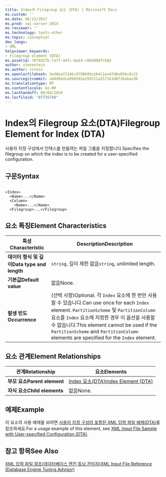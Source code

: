 ```yaml
---
title: Index의 Filegroup 요소 (DTA) | Microsoft Docs
ms.custom: ''
ms.date: 06/13/2017
ms.prod: sql-server-2014
ms.reviewer: ''
ms.technology: tools-other
ms.topic: conceptual
dev_langs:
- XML
helpviewer_keywords:
- Filegroup element [DTA]
ms.assetid: 7078d2fb-fa77-44fc-beb3-c095088fcb85
author: stevestein
ms.author: sstein
ms.openlocfilehash: 5ed8ea723d6c0798b93e16411ee47d6e956c6c22
ms.sourcegitcommit: ad4d92dce894592a259721a1571b1d8736abacdb
ms.translationtype: MT
ms.contentlocale: ko-KR
ms.lasthandoff: 08/04/2020
ms.locfileid: "87735748"
---
```

# <a name="filegroup-element-for-index-dta"></a><span data-ttu-id="34c5a-102">Index의 Filegroup 요소(DTA)</span><span class="sxs-lookup"><span data-stu-id="34c5a-102">Filegroup Element for Index (DTA)</span></span>
  <span data-ttu-id="34c5a-103">사용자 지정 구성에서 인덱스를 만들려는 파일 그룹을 지정합니다.</span><span class="sxs-lookup"><span data-stu-id="34c5a-103">Specifies the filegroup on which the index is to be created for a user-specified configuration.</span></span>  
  
## <a name="syntax"></a><span data-ttu-id="34c5a-104">구문</span><span class="sxs-lookup"><span data-stu-id="34c5a-104">Syntax</span></span>  
  
```  
  
<Index>  
  <Name>...</Name>  
  <Column>  
    <Name>...</Name>  
  <Filegroup>...</Filegroup>  
```  
  
## <a name="element-characteristics"></a><span data-ttu-id="34c5a-105">요소 특징</span><span class="sxs-lookup"><span data-stu-id="34c5a-105">Element Characteristics</span></span>  
  
|<span data-ttu-id="34c5a-106">특성</span><span class="sxs-lookup"><span data-stu-id="34c5a-106">Characteristic</span></span>|<span data-ttu-id="34c5a-107">Description</span><span class="sxs-lookup"><span data-stu-id="34c5a-107">Description</span></span>|  
|--------------------|-----------------|  
|<span data-ttu-id="34c5a-108">**데이터 형식 및 길이**</span><span class="sxs-lookup"><span data-stu-id="34c5a-108">**Data type and length**</span></span>|<span data-ttu-id="34c5a-109">`string`, 길이 제한 없음</span><span class="sxs-lookup"><span data-stu-id="34c5a-109">`string`, unlimited length.</span></span>|  
|<span data-ttu-id="34c5a-110">**기본값**</span><span class="sxs-lookup"><span data-stu-id="34c5a-110">**Default value**</span></span>|<span data-ttu-id="34c5a-111">없음</span><span class="sxs-lookup"><span data-stu-id="34c5a-111">None.</span></span>|  
|<span data-ttu-id="34c5a-112">**발생 빈도**</span><span class="sxs-lookup"><span data-stu-id="34c5a-112">**Occurrence**</span></span>|<span data-ttu-id="34c5a-113">(선택 사항)</span><span class="sxs-lookup"><span data-stu-id="34c5a-113">Optional.</span></span> <span data-ttu-id="34c5a-114">각 `Index` 요소에 한 번만 사용할 수 있습니다.</span><span class="sxs-lookup"><span data-stu-id="34c5a-114">Can use once for each `Index` element.</span></span> <span data-ttu-id="34c5a-115">`PartitionScheme` 및 `PartitionColumn` 요소를 `Index` 요소에 지정한 경우 이 옵션을 사용할 수 없습니다.</span><span class="sxs-lookup"><span data-stu-id="34c5a-115">This element cannot be used if the `PartitionScheme` and `PartitionColumn` elements are specified for the `Index` element.</span></span>|  
  
## <a name="element-relationships"></a><span data-ttu-id="34c5a-116">요소 관계</span><span class="sxs-lookup"><span data-stu-id="34c5a-116">Element Relationships</span></span>  
  
|<span data-ttu-id="34c5a-117">관계</span><span class="sxs-lookup"><span data-stu-id="34c5a-117">Relationship</span></span>|<span data-ttu-id="34c5a-118">요소</span><span class="sxs-lookup"><span data-stu-id="34c5a-118">Elements</span></span>|  
|------------------|--------------|  
|<span data-ttu-id="34c5a-119">**부모 요소**</span><span class="sxs-lookup"><span data-stu-id="34c5a-119">**Parent element**</span></span>|[<span data-ttu-id="34c5a-120">Index 요소&#40;DTA&#41;</span><span class="sxs-lookup"><span data-stu-id="34c5a-120">Index Element &#40;DTA&#41;</span></span>](index-element-dta.md)|  
|<span data-ttu-id="34c5a-121">**자식 요소**</span><span class="sxs-lookup"><span data-stu-id="34c5a-121">**Child elements**</span></span>|<span data-ttu-id="34c5a-122">없음</span><span class="sxs-lookup"><span data-stu-id="34c5a-122">None.</span></span>|  
  
## <a name="example"></a><span data-ttu-id="34c5a-123">예제</span><span class="sxs-lookup"><span data-stu-id="34c5a-123">Example</span></span>  
 <span data-ttu-id="34c5a-124">이 요소의 사용 예제를 보려면 [사용자 지정 구성이 포함된 XML 입력 파일 예제&#40;DTA&#41;](xml-input-file-sample-with-user-specified-configuration-dta.md)를 참조하세요.</span><span class="sxs-lookup"><span data-stu-id="34c5a-124">For a usage example of this element, see [XML Input File Sample with User-specified Configuration &#40;DTA&#41;](xml-input-file-sample-with-user-specified-configuration-dta.md).</span></span>  
  
## <a name="see-also"></a><span data-ttu-id="34c5a-125">참고 항목</span><span class="sxs-lookup"><span data-stu-id="34c5a-125">See Also</span></span>  
 [<span data-ttu-id="34c5a-126">XML 입력 파일 참조&#40;데이터베이스 엔진 튜닝 관리자&#41;</span><span class="sxs-lookup"><span data-stu-id="34c5a-126">XML Input File Reference &#40;Database Engine Tuning Advisor&#41;</span></span>](xml-input-file-reference-database-engine-tuning-advisor.md)  
  
  
